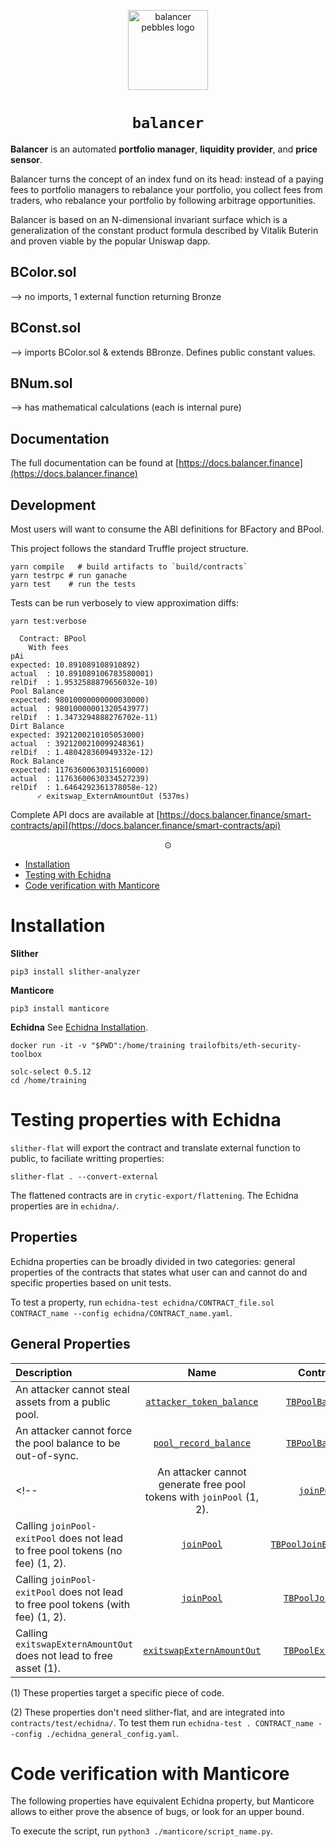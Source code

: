 <p align=center>
<img width="128px" src="https://balancer-labs.github.io/pebbles/images/pebbles-pad.256w.png" alt="balancer pebbles logo"/>
</p>

<h1 align=center><code>balancer</code></h1>

**Balancer** is an automated **portfolio manager**, **liquidity provider**, and **price sensor**.

Balancer turns the concept of an index fund on its head: instead of a paying fees
to portfolio managers to rebalance your portfolio, you collect fees from traders, who rebalance
your portfolio by following arbitrage opportunities.

Balancer is based on an N-dimensional invariant surface which is a generalization of the constant product formula described by Vitalik Buterin and proven viable by the popular Uniswap dapp.

## BColor.sol 
--> no imports, 1 external function returning Bronze

## BConst.sol 
--> imports BColor.sol & extends BBronze. Defines public constant values.

## BNum.sol 
--> has mathematical calculations (each is internal pure)







## Documentation

The full documentation can be found at [https://docs.balancer.finance](https://docs.balancer.finance)


## Development

Most users will want to consume the ABI definitions for BFactory and BPool.

This project follows the standard Truffle project structure. 

```
yarn compile   # build artifacts to `build/contracts`
yarn testrpc # run ganache
yarn test    # run the tests
```

Tests can be run verbosely to view approximation diffs:

```
yarn test:verbose
```

```
  Contract: BPool
    With fees
pAi
expected: 10.891089108910892)
actual  : 10.891089106783580001)
relDif  : 1.9532588879656032e-10)
Pool Balance
expected: 98010000000000030000)
actual  : 98010000001320543977)
relDif  : 1.3473294888276702e-11)
Dirt Balance
expected: 3921200210105053000)
actual  : 3921200210099248361)
relDif  : 1.480428360949332e-12)
Rock Balance
expected: 11763600630315160000)
actual  : 11763600630334527239)
relDif  : 1.6464292361378058e-12)
      ✓ exitswap_ExternAmountOut (537ms)
```

Complete API docs are available at [https://docs.balancer.finance/smart-contracts/api](https://docs.balancer.finance/smart-contracts/api)


<p align=center>⊙</p>



- [Installation](#Installation)
- [Testing with Echidna](#testing-properties-with-echidna)
- [Code verification with Manticore](#Code-verification-with-Manticore)

# Installation

**Slither**
```
pip3 install slither-analyzer
```

**Manticore**
```
pip3 install manticore
```

**Echidna**
See [Echidna Installation](https://github.com/crytic/building-secure-contracts/tree/master/program-analysis/echidna#installation).


```
docker run -it -v "$PWD":/home/training trailofbits/eth-security-toolbox
```

```
solc-select 0.5.12
cd /home/training
```


# Testing properties with Echidna

`slither-flat` will export the contract and translate external function to public, to faciliate writting properties:
```
slither-flat . --convert-external
```

The flattened contracts are in `crytic-export/flattening`. The Echidna properties are in `echidna/`.

## Properties

Echidna properties can be broadly divided in two categories: general properties of the contracts that states what user can and cannot do and
specific properties based on unit tests.

To test a property, run `echidna-test echidna/CONTRACT_file.sol CONTRACT_name --config echidna/CONTRACT_name.yaml`.

## General Properties

| Description    | Name           | Contract      | Finding   | Status   | 
| :---                                                            |     :---:              |         :---:   |  :---:   | :---:   |
| An attacker cannot steal assets from a public pool.              | [`attacker_token_balance`](echidna/TBPoolBalance.sol#L22-L25)   | [`TBPoolBalance`](echidna/TBPoolBalance.sol) |FAILED ([#193](https://github.com/balancer-labs/balancer-core/issues/193))| **Fixed** |
| An attacker cannot force the pool balance to be out-of-sync.  | [`pool_record_balance`](echidna/TBPoolBalance.sol#L27-L33)  | [`TBPoolBalance`](echidna/TBPoolBalance.sol)|PASSED|  |
<!-- | An attacker cannot generate free pool tokens with `joinPool` (1, 2).  | [`joinPool`](contracts/test/echidna/TBPoolJoinPool.sol#L7-L31)  | [`TBPoolJoinPool`](contracts/test/echidna/TBPoolBalance.sol)|FAILED ([#204](https://github.com/balancer-labs/balancer-core/issues/204))|  **Mitigated** |
| Calling `joinPool-exitPool` does not lead to free pool tokens (no fee) (1, 2).  | [`joinPool`](contracts/test/echidna/TBPoolJoinExitPoolNoFee.sol#L34-L59)  | [`TBPoolJoinExitNoFee`](contracts/test/echidna/TBPoolJoinExitPoolNoFee.sol)|FAILED ([#205](https://github.com/balancer-labs/balancer-core/issues/205))| **Mitigated** |
| Calling `joinPool-exitPool` does not lead to free pool tokens (with fee) (1, 2).  | [`joinPool`](contracts/test/echidna/TBPoolJoinExitPool.sol#L37-L62)  | [`TBPoolJoinExit`](contracts/test/echidna/TBPoolJoinExitPool.sol)|FAILED ([#205](https://github.com/balancer-labs/balancer-core/issues/205))| **Mitigated** |
| Calling `exitswapExternAmountOut` does not lead to free asset (1).  | [`exitswapExternAmountOut`](echidna/TBPoolExitSwap.sol#L8-L21)  | [`TBPoolExitSwap`](contracts/test/echidna/TBPoolExitSwap.sol)|FAILED ([#203](https://github.com/balancer-labs/balancer-core/issues/203))| **Mitigated** | -->


(1) These properties target a specific piece of code.

(2) These properties don't need slither-flat, and are integrated into `contracts/test/echidna/`. To test them run `echidna-test . CONTRACT_name --config ./echidna_general_config.yaml`.

<!-- ## Unit-test-based Properties

| Description    | Name           | Contract      | Finding   |  Status   |
| :---                                                            |     :---:              |         :---:   |  :---:   |  :---:   |
| If the controller calls `setController`, then the `getController()` should return the new controller.  | [`controller_should_change`](echidna/TBPoolController.sol#L6-L13)  | [`TBPoolController`](echidna/TBPoolController.sol)|PASSED| |
| The controller cannot be changed to a null address (`0x0`).  | [`controller_cannot_be_null`](echidna/TBPoolController.sol#L15-L23)  | [`TBPoolController`](echidna/TBPoolController.sol)|FAILED ([#198](https://github.com/balancer-labs/balancer-core/issues/198))| **WONT FIX** |
| The controller cannot be changed by other users.  | [`no_other_user_can_change_the_controller`](echidna/TBPoolController.sol#L28-L31)  | [`TBPoolController`](echidna/TBPoolController.sol)|PASSED| |
| The sum of normalized weight should be 1 if there are tokens binded.  | [`valid_weights`](echidna/TBPoolLimits.sol#L35-L52)  | [`TBPoolLimits`](echidna/TBPoolLimits.sol) |FAILED ([#208](https://github.com/balancer-labs/balancer-core/issues/208)| **Mitigated** |
| The balances of all the tokens are greater or equal than `MIN_BALANCE`.  | [`min_token_balance`](echidna/TBPoolLimits.sol#L65-L74)  | [`TBPoolLimits`](echidna/TBPoolLimits.sol) |FAILED ([#210](https://github.com/balancer-labs/balancer-core/issues/210)) | **WONT FIX**|
| The weight of all the tokens are less or equal than `MAX_WEIGHT`.  | [`max_weight`](echidna/TBPoolLimits.sol#L76-L85)  | [`TBPoolLimits`](echidna/TBPoolLimits.sol) |PASSED| |
| The weight of all the tokens are greater or equal than `MIN_WEIGHT`.  | [`min_weight`](echidna/TBPoolLimits.sol#L87-L96)  | [`TBPoolLimits`](echidna/TBPoolLimits.sol) |PASSED| |
| The swap fee is less or equal tan `MAX_FEE`. | [`min_swap_free`](echidna/TBPoolLimits.sol#L99-L102)  | [`TBPoolLimits`](echidna/TBPoolLimits.sol) |PASSED| |
| The swap fee is greater or equal than `MIN_FEE`.  | [`max_swap_free`](echidna/TBPoolLimits.sol#L104-L107)  | [`TBPoolLimits`](echidna/TBPoolLimits.sol) |PASSED| |
| An user can only swap in less than 50% of the current balance of tokenIn for a given pool. | [`max_swapExactAmountIn`](echidna/TBPoolLimits.sol#L134-L156) | [`TBPoolLimits`](echidna/TBPoolLimits.sol) |FAILED ([#212](https://github.com/balancer-labs/balancer-core/issues/212))| **Fixed** |
| An user can only swap out less than 33.33% of the current balance of tokenOut for a given pool. | [`max_swapExactAmountOut`](echidna/TBPoolLimits.sol#L109-L132) | [`TBPoolLimits`](echidna/TBPoolLimits.sol) |FAILED ([#212](https://github.com/balancer-labs/balancer-core/issues/212))|  **Fixed** |
| If a token is bounded, the `getSpotPrice` should never revert.  | [`getSpotPrice_no_revert`](echidna/TBPoolNoRevert.sol#L34-L44)  | [`TBPoolNoRevert`](echidna/TBPoolNoRevert.sol) |PASSED| |
| If a token is bounded, the `getSpotPriceSansFee` should never revert.  | [`getSpotPriceSansFee_no_revert`](echidna/TBPoolNoRevert.sol#L46-L56)  | [`TBPoolNoRevert`](echidna/TBPoolNoRevert.sol) |PASSED| |
| Calling `swapExactAmountIn` with a small value of the same token should never revert.  | [`swapExactAmountIn_no_revert`](echidna/TBPoolNoRevert.sol#L58-L77)  | [`TBPoolNoRevert`](echidna/TBPoolNoRevert.sol) |PASSED| |
| Calling `swapExactAmountOut` with a small value of the same token should never revert. | [`swapExactAmountOut_no_revert`](echidna/TBPoolNoRevert.sol#L79-L99)  | [`TBPoolNoRevert`](echidna/TBPoolNoRevert.sol) |PASSED| |
| If a user joins pool and exits it with the same amount, the balances should keep constant.  | [`joinPool_exitPool_balance_consistency`](echidna/TBPoolJoinExit.sol#L48-L97)  | [`TBPoolJoinExit`](echidna/TBPoolJoinExit.sol) |PASSED| |
| If a user joins pool and exits it with a larger amount, `exitPool` should revert.  | [`impossible_joinPool_exitPool`](echidna/TBPoolJoinExit.sol#L99-L112) | [`TBPoolJoinExit`](echidna/TBPoolJoinExit.sol) |PASSED| |
| It is not possible to bind more than `MAX_BOUND_TOKENS`. | [`getNumTokens_less_or_equal_MAX_BOUND_TOKENS`](echidna/TBPoolBind.sol#L40-L43)  | [`TBPoolBind`](echidna/TBPoolBind.sol) |PASSED| |
| It is not possible to bind more than once the same token.  | [`bind_twice`](echidna/TBPoolBind.sol#L45-L54)  | [`TBPoolBind`](echidna/TBPoolBind.sol) |PASSED| |
| It is not possible to unbind more than once the same token. | [`unbind_twice`](echidna/TBPoolBind.sol#L56-L66)  | [`TBPoolBind`](echidna/TBPoolBind.sol) |PASSED| |
| It is always possible to unbind a token.  | [`all_tokens_are_unbindable`](echidna/TBPoolBind.sol#L68-L81)  | [`TBPoolBind`](echidna/TBPoolBind.sol) |PASSED| |
| All tokens are rebindable with valid parameters. | [`all_tokens_are_rebindable_with_valid_parameters`](echidna/TBPoolBind.sol#L83-L95)  | [`TBPoolBind`](echidna/TBPoolBind.sol) |PASSED| |
| It is not possible to rebind an unbinded token. | [`rebind_unbinded`](echidna/TBPoolBind.sol#L97-L107)  | [`TBPoolBind`](echidna/TBPoolBind.sol) |PASSED| |
| Only the controller can bind. | [`when_bind`](echidna/TBPoolBind.sol#L150-L154) and [`only_controller_can_bind`](echidna/TBPoolBind.sol#L145-L148) | [`TBPoolBind`](echidna/TBPoolBind.sol) |PASSED| |
| If a user that is not the controller, tries to bind, rebind or unbind, the operation will revert. | [`when_bind`](echidna/TBPoolBind.sol#L150-L154), [`when_rebind`](echidna/TBPoolBind.sol#L150-L154) and [`when_unbind`](echidna/TBPoolBind.sol#L163-L168)  | [`TBPoolBind`](echidna/TBPoolBind.sol) |PASSED| |
| Transfer tokens to the null address (`0x0`) causes a revert | [`transfer_to_zero`](echidna/TBTokenERC20.sol#L75-L79) and [`transferFrom_to_zero`](echidna/TBTokenERC20.sol#L85-L89) | [`TBTokenERC20`](echidna/TBTokenERC20.sol) |FAILED ([#197](https://github.com/balancer-labs/balancer-core/issues/197))| **WONT FIX** |
| The null address (`0x0`) owns no tokens | [`zero_always_empty`](echidna/TBTokenERC20.sol#L34-L36) | [`TBTokenERC20`](echidna/TBTokenERC20.sol) |FAILED| **WONT FIX** |
| Transfer a valid amout of tokens to non-null address reduces the current balance | [`transferFrom_to_other`](echidna/TBTokenERC20.sol#L108-L113) and [`transfer_to_other`](echidna/TBTokenERC20.sol#L131-L142)  | [`TBTokenERC20`](echidna/TBTokenERC20.sol) |PASSED| |
| Transfer an invalid amout of tokens to non-null address reverts or returns false | [`transfer_to_user`](echidna/TBTokenERC20.sol#L149-L155) | [`TBTokenERC20`](echidna/TBTokenERC20.sol) |PASSED| |
| Self transfer a valid amout of tokens keeps the current balance constant | [`self_transferFrom`](echidna/TBTokenERC20.sol#L96-L101) and [`self_transfer`](echidna/TBTokenERC20.sol#L120-L124) | [`TBTokenERC20`](echidna/TBTokenERC20.sol) |PASSED| |
| Approving overwrites the previous allowance value | [`approve_overwrites`](echidna/TBTokenERC20.sol#L42-L49) | [`TBTokenERC20`](echidna/TBTokenERC20.sol) |PASSED| |
| The `totalSupply` is a constant | [`totalSupply_constant`](echidna/TBTokenERC20.sol#L166-L168) | [`TBTokenERC20`](echidna/TBTokenERC20.sol) |PASSED| |
| The balances are consistent with the `totalSupply` | [`totalSupply_balances_consistency`](echidna/TBTokenERC20.sol#L63-L65) and [`balance_less_than_totalSupply`](echidna/TBTokenERC20.sol#L55-L57) | [`TBTokenERC20`](echidna/TBTokenERC20.sol) |PASSED| | -->

# Code verification with Manticore

The following properties have equivalent Echidna property, but Manticore allows to either prove the absence of bugs, or look for an upper bound.

To execute the script, run `python3 ./manticore/script_name.py`.

<!-- | Description    | Script           | Contract      | Status   |  
| :---                                                            |     :---:              |         :---:   |  :---:   |
| An attacker cannot generate free pool tokens with `joinPool`.  |   [`TBPoolJoinPool.py`](manticore/TBPoolJoinPool.py)| [`TBPoolJoinPool`](manticore/contracts/TBPoolJoinPool.sol) | **FAILED** ([#204](https://github.com/balancer-labs/balancer-core/issues/204)) |
| Calling `joinPool-exitPool` does not lead to free pool tokens (no fee). | [`TBPoolJoinExitNoFee.py`](manticore/TBPoolJoinExitNoFee.py) | [`TBPoolJoinExitPoolNoFee`](manticore/contracts/TBPoolJoinExitPoolNoFee.sol)  |**FAILED** ([#205](https://github.com/balancer-labs/balancer-core/issues/205)) |
| Calling `joinPool-exitPool` does not lead to free pool tokens (with fee).| [`TBPoolJoinExit.py`](manticore/TBPoolJoinExit.py)   | [`TBPoolJoinExit`](manticore/contracts/TBPoolJoinExitPool.sol) |**FAILED** ([#205](https://github.com/balancer-labs/balancer-core/issues/205))| -->
